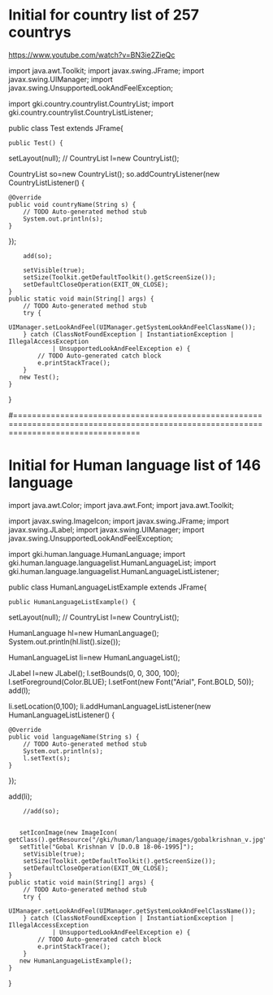 # Initial for country list of 257 countrys 
https://www.youtube.com/watch?v=BN3ie2ZieQc

import java.awt.Toolkit;
import javax.swing.JFrame;
import javax.swing.UIManager;
import javax.swing.UnsupportedLookAndFeelException;

import gki.country.countrylist.CountryList;
import gki.country.countrylist.CountryListListener;

public class Test extends JFrame{
	
    public Test() {
setLayout(null);
       // CountryList l=new CountryList();
    	
  CountryList so=new CountryList();
  so.addCountryListener(new CountryListListener() {
	
	@Override
	public void countryName(String s) {
		// TODO Auto-generated method stub
		System.out.println(s);
	}
});
  
        
        
        add(so);
        
    	setVisible(true);
    	setSize(Toolkit.getDefaultToolkit().getScreenSize());
    	setDefaultCloseOperation(EXIT_ON_CLOSE);
    }  
	public static void main(String[] args) {
		// TODO Auto-generated method stub
		try {
			UIManager.setLookAndFeel(UIManager.getSystemLookAndFeelClassName());
		} catch (ClassNotFoundException | InstantiationException | IllegalAccessException
				| UnsupportedLookAndFeelException e) {
			// TODO Auto-generated catch block
			e.printStackTrace();
		}
       new Test();
	}

}





#=======================================================================================================================================
# Initial for Human language list of 146 language 




import java.awt.Color;
import java.awt.Font;
import java.awt.Toolkit;

import javax.swing.ImageIcon;
import javax.swing.JFrame;
import javax.swing.JLabel;
import javax.swing.UIManager;
import javax.swing.UnsupportedLookAndFeelException;

import gki.human.language.HumanLanguage;
import gki.human.language.languagelist.HumanLanguageList;
import gki.human.language.languagelist.HumanLanguageListListener;

public class HumanLanguageListExample extends JFrame{
	
    public HumanLanguageListExample() {
setLayout(null);
       // CountryList l=new CountryList();
    	
  
  
        
  HumanLanguage hl=new HumanLanguage();
  System.out.println(hl.list().size());
  
  
  HumanLanguageList li=new HumanLanguageList();
  
  JLabel l=new JLabel();
  l.setBounds(0, 0, 300, 100);
  l.setForeground(Color.BLUE);
  l.setFont(new Font("Arial", Font.BOLD, 50));
  add(l);  
  
  li.setLocation(0,100);
  li.addHumanLanguageListListener(new HumanLanguageListListener() {
	
	@Override
	public void languageName(String s) {
		// TODO Auto-generated method stub
		System.out.println(s);
		l.setText(s);
	}
});
  
  add(li);
  
  
  
        //add(so);
   
  
       setIconImage(new ImageIcon( getClass().getResource("/gki/human/language/images/gobalkrishnan_v.jpg")).getImage());
       setTitle("Gobal Krishnan V [D.O.B 18-06-1995]");
    	setVisible(true);
    	setSize(Toolkit.getDefaultToolkit().getScreenSize());
    	setDefaultCloseOperation(EXIT_ON_CLOSE);
    }  
	public static void main(String[] args) {
		// TODO Auto-generated method stub
		try {
			UIManager.setLookAndFeel(UIManager.getSystemLookAndFeelClassName());
		} catch (ClassNotFoundException | InstantiationException | IllegalAccessException
				| UnsupportedLookAndFeelException e) {
			// TODO Auto-generated catch block
			e.printStackTrace();
		}
       new HumanLanguageListExample();
	}

}

